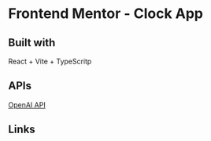 # Frontend Mentor - Clock App
## Built with
React + Vite + TypeScritp

## APIs
[OpenAI API](https://openai.com/blog/openai-api)
## Links